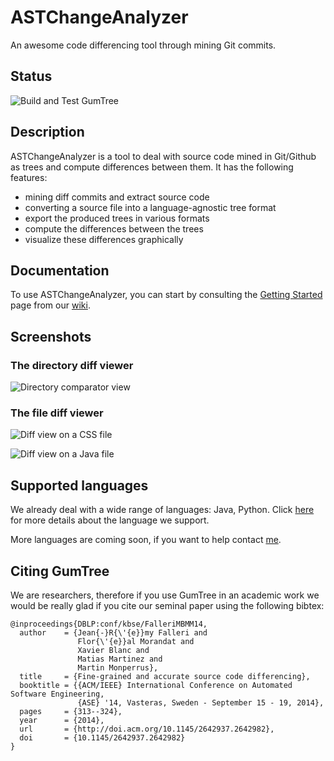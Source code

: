 # ASTChangeAnalyzer

An awesome code differencing tool through mining Git commits.

## Status

![Build and Test GumTree](https://github.com/GumTreeDiff/gumtree/workflows/Build,%20Test%20and%20Deploy%20GumTree/badge.svg?branch=main)

## Description

ASTChangeAnalyzer is a tool to deal with source code mined in Git/Github as trees and compute differences between them. 
It has the following features:
* mining diff commits and extract source code
* converting a source file into a language-agnostic tree format
* export the produced trees in various formats
* compute the differences between the trees
* visualize these differences graphically

## Documentation

To use ASTChangeAnalyzer, you can start by consulting the [Getting Started](https://github.com/GumTreeDiff/gumtree/wiki/Getting-Started) page from our [wiki](https://github.com/GumTreeDiff/gumtree/wiki).

## Screenshots

### The directory diff viewer

![Directory comparator view](https://github.com/GumTreeDiff/gumtree/raw/main/doc/screenshots/screenshot-0.png)

### The file diff viewer

![Diff view on a CSS file](https://github.com/GumTreeDiff/gumtree/raw/main/doc/screenshots/screenshot-1.png)

![Diff view on a Java file](https://github.com/GumTreeDiff/gumtree/raw/main/doc/screenshots/screenshot-2.png)

## Supported languages

We already deal with a wide range of languages: Java, Python. Click [here](https://github.com/GumTreeDiff/gumtree/wiki/Languages) for more details about the language we support.

More languages are coming soon, if you want to help contact [me](http://www.labri.fr/perso/falleri).

## Citing GumTree

We are researchers, therefore if you use GumTree in an academic work we would be really glad if you cite our seminal paper using the following bibtex:

```
@inproceedings{DBLP:conf/kbse/FalleriMBMM14,
  author    = {Jean{-}R{\'{e}}my Falleri and
               Flor{\'{e}}al Morandat and
               Xavier Blanc and
               Matias Martinez and
               Martin Monperrus},
  title     = {Fine-grained and accurate source code differencing},
  booktitle = {{ACM/IEEE} International Conference on Automated Software Engineering,
               {ASE} '14, Vasteras, Sweden - September 15 - 19, 2014},
  pages     = {313--324},
  year      = {2014},
  url       = {http://doi.acm.org/10.1145/2642937.2642982},
  doi       = {10.1145/2642937.2642982}
}
```